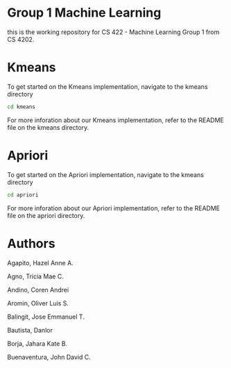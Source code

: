 # Group 1 Machine Learning

this is the working repository for CS 422 - Machine Learning Group 1 from CS 4202.
# Kmeans

To get started on the Kmeans implementation, navigate to the kmeans directory

```bash
cd kmeans
```

For more inforation about our Kmeans implementation, refer to the README file on the kmeans directory.

# Apriori

To get started on the Apriori implementation, navigate to the kmeans directory

```bash
cd apriori
```

For more inforation about our Apriori implementation, refer to the README file on the apriori directory.

# Authors

Agapito, Hazel Anne A.

Agno, Tricia Mae C.

Andino, Coren Andrei

Aromin, Oliver Luis S.

Balingit, Jose Emmanuel T.

Bautista, Danlor

Borja, Jahara Kate B.

Buenaventura, John David C.
